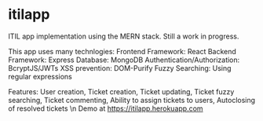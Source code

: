 # itilapp
ITIL app implementation using the MERN stack. Still a work in progress.

This app uses many technlogies:
Frontend Framework: React
Backend Framework: Express
Database: MongoDB
Authentication/Authorization: BcryptJS/JWTs
XSS prevention: DOM-Purify
Fuzzy Searching: Using regular expressions

Features:
User creation,
Ticket creation,
Ticket updating,
Ticket fuzzy searching,
Ticket commenting,
Ability to assign tickets to users,
Autoclosing of resolved tickets
\n
Demo at https://itilapp.herokuapp.com




